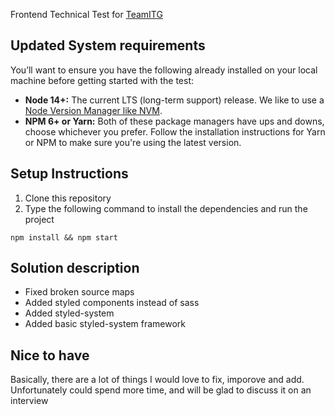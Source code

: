 Frontend Technical Test for [TeamITG](https://teamitg.com/)

## Updated System requirements

You’ll want to ensure you have the following already installed on your local machine before getting started with the test:

-   **Node 14+:** The current LTS (long-term support) release. We like to use a [Node Version Manager like NVM](https://github.com/nvm-sh/nvm).
-   **NPM 6+ or Yarn:** Both of these package managers have ups and downs, choose whichever you prefer. Follow the installation instructions for Yarn or NPM to make sure you're using the latest version.

## Setup Instructions

1. Clone this repository
2. Type the following command to install the dependencies and run the project

```
npm install && npm start
```

## Solution description

-   Fixed broken source maps
-   Added styled components instead of sass
-   Added styled-system
-   Added basic styled-system framework

## Nice to have

Basically, there are a lot of things I would love to fix, imporove and add. Unfortunately could spend more time, and will be glad to discuss it on an interview
